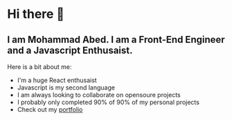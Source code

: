 <h1>Hi there 👋</h1>
<h2>I am Mohammad Abed. I am a Front-End Engineer and a Javascript Enthusaist.</h2>
<p>Here is a bit about me:</p>
<ul>
<li>I'm a huge React enthusaist</li>
<li>Javascript is my second language</li>
<li>I am always looking to collaborate on opensoure projects</li>
<li>I probably only completed 90% of 90% of my personal projects</li>
<li>Check out my <a href="https://mhmdabed.dev">portfolio</a></li>
</ul>
